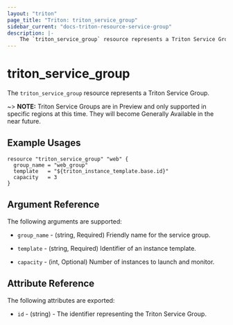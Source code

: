 ```yaml
---
layout: "triton"
page_title: "Triton: triton_service_group"
sidebar_current: "docs-triton-resource-service-group"
description: |-
    The `triton_service_group` resource represents a Triton Service Group.
---
```


# triton_service_group

The `triton_service_group` resource represents a Triton Service Group.

~> **NOTE:**  Triton Service Groups are in Preview and only supported in specific regions at this time. They will become Generally Available in the near future.


## Example Usages

```hcl
resource "triton_service_group" "web" {
  group_name = "web_group"
  template   = "${triton_instance_template.base.id}"
  capacity   = 3
}
```

## Argument Reference

The following arguments are supported:

* `group_name` - (string, Required) Friendly name for the service group.

* `template` - (string, Required)  Identifier of an instance template.

* `capacity` - (int, Optional) Number of instances to launch and monitor.

## Attribute Reference

The following attributes are exported:

* `id` - (string) - The identifier representing the Triton Service Group.

